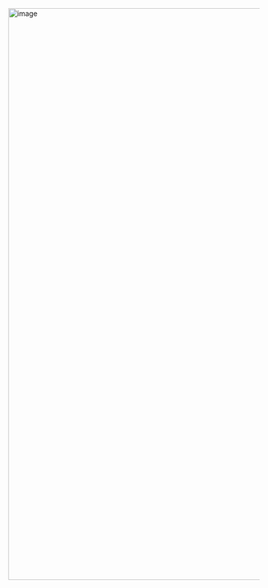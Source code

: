 <img width="4210" height="1145" alt="image" src="https://github.com/user-attachments/assets/be955bb5-742a-45ef-90d0-2daa8a65a9cf" />
